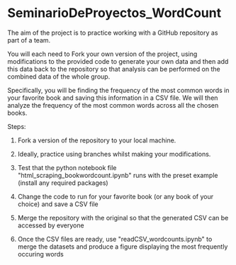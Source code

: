 # SeminarioDeProyectos_WordCount

The aim of the project is to practice working with a GitHub repository as part of a team.

You will each need to Fork your own version of the project, using modifications to the provided code to generate your own data and then add this data back to the repository so that analysis can be performed on the combined data of the whole group.

Specifically, you will be finding the frequency of the most common words in your favorite book and saving this information in a CSV file. We will then analyze the frequency of the most common words across all the chosen books.

Steps:

1) Fork a version of the repository to your local machine.

2) Ideally, practice using branches whilst making your modifications.

3) Test that the python notebook file "html_scraping_bookwordcount.ipynb" runs with the preset example (install any required packages)

4) Change the code to run for your favorite book (or any book of your choice) and save a CSV file

5) Merge the repository with the original so that the generated CSV can be accessed by everyone

6) Once the CSV files are ready, use "readCSV_wordcounts.ipynb" to merge the datasets and produce a figure displaying the most frequently occuring words